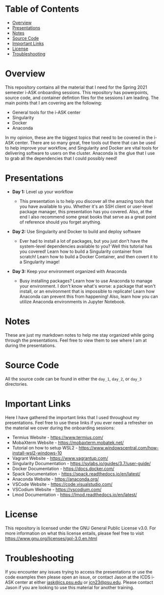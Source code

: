 # Table of Contents

* [Overview](#overview)
* [Presentations](#presentations)
* [Notes](#notes)
* [Source Code](#source-code)
* [Important Links](#important-links)
* [License](#license)
* [Troubleshooting](#troubleshooting)

# Overview
This repository contains all the material that I need for the Spring 2021 semester i-ASK onboarding sessions. This repository has powerpoints, source code, and container defintion files for the sessions I am leading. The main points that I am covering are the following:

* General tools for the i-ASK center
* Singularity
* Docker
* Anaconda

In my opinion, these are the biggest topics that need to be covered in the i-ASK center. There are so many great, free tools out there that can be used to help improve your workflow, and Singularity and Docker are vital tools for delivering software to users on the cluster. Anaconda is the glue that I use to grab all the dependencies that I could possibly need!

# Presentations

* **Day 1:** Level up your workflow

  * This presentation is to help you discover all the amazing tools that you have available to you. Whether it's an SSH client or user-level package manager, this presentation has you covered. Also, at the end I also recommend some great books that serve as a great point of reference should you forget anything.

* **Day 2:** Use Singularity and Docker to build and deploy software

  * Ever had to install a lot of packages, but you just don't have the system-level dependencies available to you? Well this tutorial has you covered! Learn how to build a Singularity container from scratch! Learn how to build a Docker Container, and then covert it to a Singularity image!

* **Day 3:** Keep your environment organized with Anaconda

  * Busy installing packages? Learn how to use Anaconda to manage your environment. I don't know what's worse: a package that won't install, or an environment that is impossible to replicate! Learn how Anaconda can prevent this from happening! Also, learn how you can utilize Anaconda environments in Jupyter Notebook.

# Notes
These are just my markdown notes to help me stay organized while going through the presentations. Feel free to view them to see where I am at during the presentations.

# Source Code
All the source code can be found in either the `day_1`, `day_2`, or `day_3` directories.

# Important Links
Here I have gathered the important links that I used throughout my presentations. Feel free to use these links if you ever need a refresher on the material we cover during the onboarding sessions:

* Termius Website - https://www.termius.com/
* MobaXterm Website - https://mobaxterm.mobatek.net/
* Tutorial on how to setup WSL2 - https://www.windowscentral.com/how-install-wsl2-windows-10
* Vagrant Website - https://www.vagrantup.com/
* Singularity Documentation - https://sylabs.io/guides/3.7/user-guide/
* Docker Documentation - https://docs.docker.com/
* Spack Documentation - https://spack.readthedocs.io/en/latest/
* Anaconda Website - https://anaconda.org/
* VSCode Website - https://code.visualstudio.com/  
* VSCodium Website - https://vscodium.com/
* Lmod Documentation - https://lmod.readthedocs.io/en/latest/

# License
This repository is licensed under the GNU General Public License v3.0. 
For more information on what this license entails, please feel free to 
visit https://www.gnu.org/licenses/gpl-3.0.en.html

# Troubleshooting
If you encounter any issues trying to access the presentations or use the code examples then please open an issue, or contact Jason at the ICDS i-ASK center at either iask@ics.psu.edu or jcn23@psu.edu. Please contact Jason if you are looking to use this material for another training.
